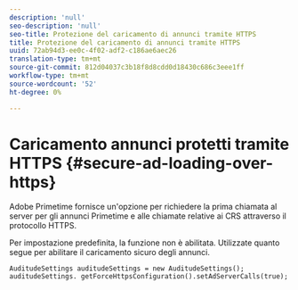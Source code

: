 ```yaml
---
description: 'null'
seo-description: 'null'
seo-title: Protezione del caricamento di annunci tramite HTTPS
title: Protezione del caricamento di annunci tramite HTTPS
uuid: 72ab94d3-ee0c-4f02-adf2-c186ae6aec26
translation-type: tm+mt
source-git-commit: 812d04037c3b18f8d8cdd0d18430c686c3eee1ff
workflow-type: tm+mt
source-wordcount: '52'
ht-degree: 0%

---
```



# Caricamento annunci protetti tramite HTTPS {#secure-ad-loading-over-https}

 Adobe Primetime fornisce un&#39;opzione per richiedere la prima chiamata al server per gli annunci Primetime e alle chiamate relative ai CRS attraverso il protocollo HTTPS.

Per impostazione predefinita, la funzione non è abilitata. Utilizzate quanto segue per abilitare il caricamento sicuro degli annunci.

```
AuditudeSettings auditudeSettings = new AuditudeSettings(); 
auditudeSettings. getForceHttpsConfiguration().setAdServerCalls(true);
```

